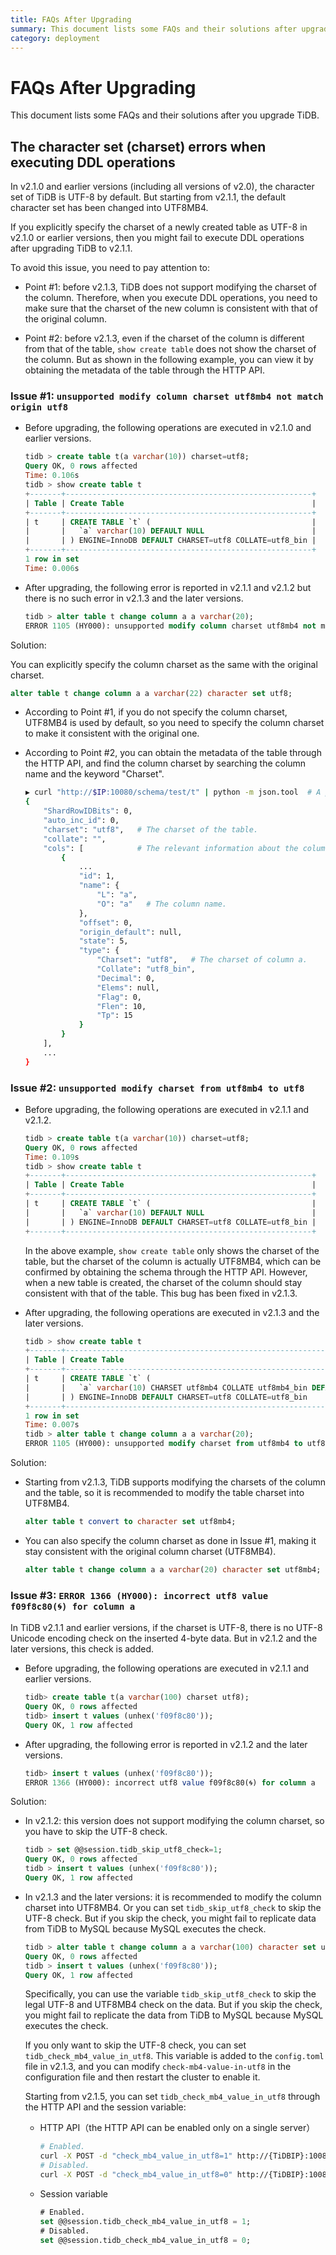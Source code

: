 ```yaml
---
title: FAQs After Upgrading
summary: This document lists some FAQs and their solutions after upgrading.
category: deployment
---
```


# FAQs After Upgrading

This document lists some FAQs and their solutions after you upgrade TiDB.

## The character set (charset) errors when executing DDL operations

In v2.1.0 and earlier versions (including all versions of v2.0), the character set of TiDB is UTF-8 by default. But starting from v2.1.1, the default character set has been changed into UTF8MB4. 

If you explicitly specify the charset of a newly created table as UTF-8 in v2.1.0 or earlier versions, then you might fail to execute DDL operations after upgrading TiDB to v2.1.1.

To avoid this issue, you need to pay attention to:

- Point #1: before v2.1.3, TiDB does not support modifying the charset of the column. Therefore, when you execute DDL operations, you need to make sure that the charset of the new column is consistent with that of the original column.

- Point #2: before v2.1.3, even if the charset of the column is different from that of the table, `show create table` does not show the charset of the column. But as shown in the following example, you can view it by obtaining the metadata of the table through the HTTP API.

### Issue #1: `unsupported modify column charset utf8mb4 not match origin utf8`

- Before upgrading, the following operations are executed in v2.1.0 and earlier versions.

    ```sql
    tidb > create table t(a varchar(10)) charset=utf8;
    Query OK, 0 rows affected
    Time: 0.106s
    tidb > show create table t
    +-------+-------------------------------------------------------+
    | Table | Create Table                                          |
    +-------+-------------------------------------------------------+
    | t     | CREATE TABLE `t` (                                    |
    |       |   `a` varchar(10) DEFAULT NULL                        |
    |       | ) ENGINE=InnoDB DEFAULT CHARSET=utf8 COLLATE=utf8_bin |
    +-------+-------------------------------------------------------+
    1 row in set
    Time: 0.006s
    ```

- After upgrading, the following error is reported in v2.1.1 and v2.1.2 but there is no such error in v2.1.3 and the later versions.

    ```sql
    tidb > alter table t change column a a varchar(20);
    ERROR 1105 (HY000): unsupported modify column charset utf8mb4 not match origin utf8
    ```

Solution: 

You can explicitly specify the column charset as the same with the original charset.

```sql
alter table t change column a a varchar(22) character set utf8;
```

- According to Point #1, if you do not specify the column charset, UTF8MB4 is used by default, so you need to specify the column charset to make it consistent with the original one.

- According to Point #2, you can obtain the metadata of the table through the HTTP API, and find the column charset by searching the column name and the keyword "Charset".

    ```sh
    ▶ curl "http://$IP:10080/schema/test/t" | python -m json.tool  # A python tool is used here to format JSON, which is not required and only for the convenience to add comments.
    {
        "ShardRowIDBits": 0,
        "auto_inc_id": 0,
        "charset": "utf8",   # The charset of the table.
        "collate": "",
        "cols": [			 # The relevant information about the columns.
            {
                ...
                "id": 1,
                "name": {
                    "L": "a",
                    "O": "a"   # The column name. 
                },
                "offset": 0,
                "origin_default": null,
                "state": 5,
                "type": {
                    "Charset": "utf8",   # The charset of column a.
                    "Collate": "utf8_bin",
                    "Decimal": 0,
                    "Elems": null,
                    "Flag": 0,
                    "Flen": 10,
                    "Tp": 15
                }
            }
        ],
        ...
    }
    ```

### Issue #2: `unsupported modify charset from utf8mb4 to utf8`

- Before upgrading, the following operations are executed in v2.1.1 and v2.1.2.

    ```sql
    tidb > create table t(a varchar(10)) charset=utf8;
    Query OK, 0 rows affected
    Time: 0.109s
    tidb > show create table t
    +-------+-------------------------------------------------------+
    | Table | Create Table                                          |
    +-------+-------------------------------------------------------+
    | t     | CREATE TABLE `t` (                                    |
    |       |   `a` varchar(10) DEFAULT NULL                        |
    |       | ) ENGINE=InnoDB DEFAULT CHARSET=utf8 COLLATE=utf8_bin |
    +-------+-------------------------------------------------------+
    ```

    In the above example, `show create table` only shows the charset of the table, but the charset of the column is actually UTF8MB4, which can be confirmed by obtaining the schema through the HTTP API. However, when a new table is created, the charset of the column should stay consistent with that of the table. This bug has been fixed in v2.1.3. 

- After upgrading, the following operations are executed in v2.1.3 and the later versions.

    ```sql
    tidb > show create table t
    +-------+--------------------------------------------------------------------+
    | Table | Create Table                                                       |
    +-------+--------------------------------------------------------------------+
    | t     | CREATE TABLE `t` (                                                 |
    |       |   `a` varchar(10) CHARSET utf8mb4 COLLATE utf8mb4_bin DEFAULT NULL |
    |       | ) ENGINE=InnoDB DEFAULT CHARSET=utf8 COLLATE=utf8_bin              |
    +-------+--------------------------------------------------------------------+
    1 row in set
    Time: 0.007s
    tidb > alter table t change column a a varchar(20);
    ERROR 1105 (HY000): unsupported modify charset from utf8mb4 to utf8
    ```

Solution:

- Starting from v2.1.3, TiDB supports modifying the charsets of the column and the table, so it is recommended to modify the table charset into UTF8MB4.

    ```sql
    alter table t convert to character set utf8mb4;
    ```

- You can also specify the column charset as done in Issue #1, making it stay consistent with the original column charset (UTF8MB4).

    ```sql
    alter table t change column a a varchar(20) character set utf8mb4;
    ```

### Issue #3: `ERROR 1366 (HY000): incorrect utf8 value f09f8c80(🌀) for column a`

In TiDB v2.1.1 and earlier versions, if the charset is UTF-8, there is no UTF-8 Unicode encoding check on the inserted 4-byte data. But in v2.1.2 and the later versions, this check is added.

- Before upgrading, the following operations are executed in v2.1.1 and earlier versions.

    ```sql
    tidb> create table t(a varchar(100) charset utf8);
    Query OK, 0 rows affected
    tidb> insert t values (unhex('f09f8c80'));
    Query OK, 1 row affected
    ```

- After upgrading, the following error is reported in v2.1.2 and the later versions.

    ```sql
    tidb> insert t values (unhex('f09f8c80'));
    ERROR 1366 (HY000): incorrect utf8 value f09f8c80(🌀) for column a
    ```

Solution:

- In v2.1.2: this version does not support modifying the column charset, so you have to skip the UTF-8 check.

    ```sql
    tidb > set @@session.tidb_skip_utf8_check=1;
    Query OK, 0 rows affected
    tidb > insert t values (unhex('f09f8c80'));
    Query OK, 1 row affected
    ```

- In v2.1.3 and the later versions: it is recommended to modify the column charset into UTF8MB4. Or you can set `tidb_skip_utf8_check` to skip the UTF-8 check. But if you skip the check, you might fail to replicate data from TiDB to MySQL because MySQL executes the check. 

    ```sql
    tidb > alter table t change column a a varchar(100) character set utf8mb4;
    Query OK, 0 rows affected
    tidb > insert t values (unhex('f09f8c80'));
    Query OK, 1 row affected
    ```

    Specifically, you can use the variable `tidb_skip_utf8_check` to skip the legal UTF-8 and UTF8MB4 check on the data. But if you skip the check, you might fail to replicate the data from TiDB to MySQL because MySQL executes the check. 

    If you only want to skip the UTF-8 check, you can set `tidb_check_mb4_value_in_utf8`. This variable is added to the `config.toml` file in v2.1.3, and you can modify `check-mb4-value-in-utf8` in the configuration file and then restart the cluster to enable it.

    Starting from v2.1.5, you can set `tidb_check_mb4_value_in_utf8` through the HTTP API and the session variable: 

    * HTTP API（the HTTP API can be enabled only on a single server）

        ```sh
        # Enabled.
        curl -X POST -d "check_mb4_value_in_utf8=1" http://{TiDBIP}:10080/settings
        # Disabled.
        curl -X POST -d "check_mb4_value_in_utf8=0" http://{TiDBIP}:10080/settings
        ```

    * Session variable

        ```sql
        # Enabled.
        set @@session.tidb_check_mb4_value_in_utf8 = 1;
        # Disabled.
        set @@session.tidb_check_mb4_value_in_utf8 = 0;
        ```
